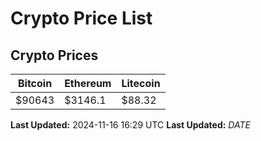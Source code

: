 # Crypto Price List

## Crypto Prices
| Bitcoin | Ethereum | Litecoin |
| ------- | -------- | -------- |
| $90643 | $3146.1 | $88.32 |
**Last Updated:** 2024-11-16 16:29 UTC
**Last Updated:** $DATE$
